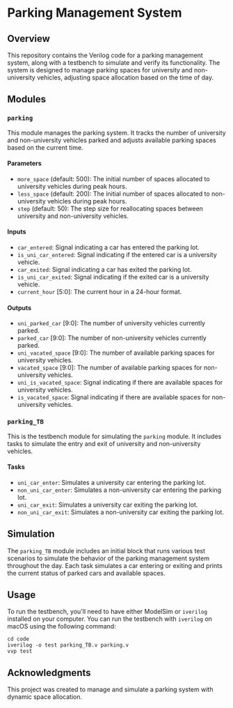 # Parking Management System

## Overview

This repository contains the Verilog code for a parking management system, along with a testbench to simulate and verify its functionality. The system is designed to manage parking spaces for university and non-university vehicles, adjusting space allocation based on the time of day.

## Modules

### `parking`

This module manages the parking system. It tracks the number of university and non-university vehicles parked and adjusts available parking spaces based on the current time.

#### Parameters

- `more_space` (default: 500): The initial number of spaces allocated to university vehicles during peak hours.
- `less_space` (default: 200): The initial number of spaces allocated to non-university vehicles during peak hours.
- `step` (default: 50): The step size for reallocating spaces between university and non-university vehicles.

#### Inputs

- `car_entered`: Signal indicating a car has entered the parking lot.
- `is_uni_car_entered`: Signal indicating if the entered car is a university vehicle.
- `car_exited`: Signal indicating a car has exited the parking lot.
- `is_uni_car_exited`: Signal indicating if the exited car is a university vehicle.
- `current_hour` [5:0]: The current hour in a 24-hour format.

#### Outputs

- `uni_parked_car` [9:0]: The number of university vehicles currently parked.
- `parked_car` [9:0]: The number of non-university vehicles currently parked.
- `uni_vacated_space` [9:0]: The number of available parking spaces for university vehicles.
- `vacated_space` [9:0]: The number of available parking spaces for non-university vehicles.
- `uni_is_vacated_space`: Signal indicating if there are available spaces for university vehicles.
- `is_vacated_space`: Signal indicating if there are available spaces for non-university vehicles.

### `parking_TB`

This is the testbench module for simulating the `parking` module. It includes tasks to simulate the entry and exit of university and non-university vehicles.

#### Tasks

- `uni_car_enter`: Simulates a university car entering the parking lot.
- `non_uni_car_enter`: Simulates a non-university car entering the parking lot.
- `uni_car_exit`: Simulates a university car exiting the parking lot.
- `non_uni_car_exit`: Simulates a non-university car exiting the parking lot.

## Simulation

The `parking_TB` module includes an initial block that runs various test scenarios to simulate the behavior of the parking management system throughout the day. Each task simulates a car entering or exiting and prints the current status of parked cars and available spaces.

## Usage

To run the testbench, you'll need to have either ModelSim or `iverilog` installed on your computer. You can run the testbench with `iverilog` on macOS using the following command:
```
cd code
iverilog -o test parking_TB.v parking.v
vvp test
```

## Acknowledgments

This project was created to manage and simulate a parking system with dynamic space allocation.
